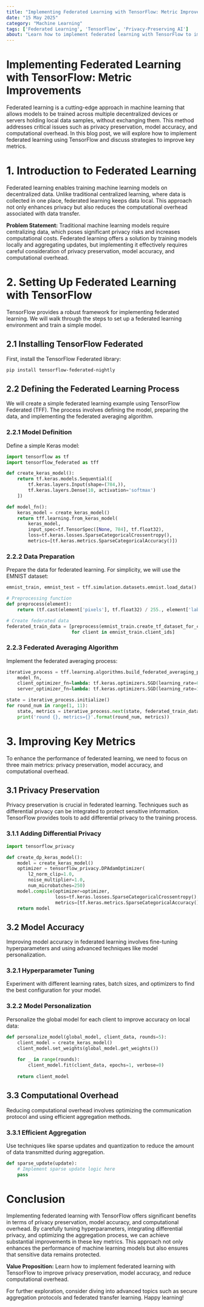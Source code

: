 ```yaml
---
title: "Implementing Federated Learning with TensorFlow: Metric Improvements"
date: "15 May 2025"
category: "Machine Learning"
tags: ['Federated Learning', 'TensorFlow', 'Privacy-Preserving AI']
about: "Learn how to implement federated learning with TensorFlow to improve privacy preservation, model accuracy, and reduce computational overhead."
---
```


# Implementing Federated Learning with TensorFlow: Metric Improvements

Federated learning is a cutting-edge approach in machine learning that allows models to be trained across multiple decentralized devices or servers holding local data samples, without exchanging them. This method addresses critical issues such as privacy preservation, model accuracy, and computational overhead. In this blog post, we will explore how to implement federated learning using TensorFlow and discuss strategies to improve key metrics.

# 1. Introduction to Federated Learning

Federated learning enables training machine learning models on decentralized data. Unlike traditional centralized learning, where data is collected in one place, federated learning keeps data local. This approach not only enhances privacy but also reduces the computational overhead associated with data transfer.

**Problem Statement:** Traditional machine learning models require centralizing data, which poses significant privacy risks and increases computational costs. Federated learning offers a solution by training models locally and aggregating updates, but implementing it effectively requires careful consideration of privacy preservation, model accuracy, and computational overhead.

# 2. Setting Up Federated Learning with TensorFlow

TensorFlow provides a robust framework for implementing federated learning. We will walk through the steps to set up a federated learning environment and train a simple model.

## 2.1 Installing TensorFlow Federated

First, install the TensorFlow Federated library:

```bash
pip install tensorflow-federated-nightly
```

## 2.2 Defining the Federated Learning Process

We will create a simple federated learning example using TensorFlow Federated (TFF). The process involves defining the model, preparing the data, and implementing the federated averaging algorithm.

### 2.2.1 Model Definition

Define a simple Keras model:

```python
import tensorflow as tf
import tensorflow_federated as tff

def create_keras_model():
    return tf.keras.models.Sequential([
        tf.keras.layers.Input(shape=(784,)),
        tf.keras.layers.Dense(10, activation='softmax')
    ])

def model_fn():
    keras_model = create_keras_model()
    return tff.learning.from_keras_model(
        keras_model,
        input_spec=tf.TensorSpec([None, 784], tf.float32),
        loss=tf.keras.losses.SparseCategoricalCrossentropy(),
        metrics=[tf.keras.metrics.SparseCategoricalAccuracy()])
```

### 2.2.2 Data Preparation

Prepare the data for federated learning. For simplicity, we will use the EMNIST dataset:

```python
emnist_train, emnist_test = tff.simulation.datasets.emnist.load_data()

# Preprocessing function
def preprocess(element):
    return (tf.cast(element['pixels'], tf.float32) / 255., element['label'])

# Create federated data
federated_train_data = [preprocess(emnist_train.create_tf_dataset_for_client(client))
                        for client in emnist_train.client_ids]
```

### 2.2.3 Federated Averaging Algorithm

Implement the federated averaging process:

```python
iterative_process = tff.learning.algorithms.build_federated_averaging_process(
    model_fn,
    client_optimizer_fn=lambda: tf.keras.optimizers.SGD(learning_rate=0.02),
    server_optimizer_fn=lambda: tf.keras.optimizers.SGD(learning_rate=1.0))

state = iterative_process.initialize()
for round_num in range(1, 11):
    state, metrics = iterative_process.next(state, federated_train_data)
    print('round {}, metrics={}'.format(round_num, metrics))
```

# 3. Improving Key Metrics

To enhance the performance of federated learning, we need to focus on three main metrics: privacy preservation, model accuracy, and computational overhead.

## 3.1 Privacy Preservation

Privacy preservation is crucial in federated learning. Techniques such as differential privacy can be integrated to protect sensitive information. TensorFlow provides tools to add differential privacy to the training process.

### 3.1.1 Adding Differential Privacy

```python
import tensorflow_privacy

def create_dp_keras_model():
    model = create_keras_model()
    optimizer = tensorflow_privacy.DPAdamOptimizer(
        l2_norm_clip=1.0,
        noise_multiplier=1.0,
        num_microbatches=250)
    model.compile(optimizer=optimizer,
                  loss=tf.keras.losses.SparseCategoricalCrossentropy(),
                  metrics=[tf.keras.metrics.SparseCategoricalAccuracy()])
    return model
```

## 3.2 Model Accuracy

Improving model accuracy in federated learning involves fine-tuning hyperparameters and using advanced techniques like model personalization.

### 3.2.1 Hyperparameter Tuning

Experiment with different learning rates, batch sizes, and optimizers to find the best configuration for your model.

### 3.2.2 Model Personalization

Personalize the global model for each client to improve accuracy on local data:

```python
def personalize_model(global_model, client_data, rounds=5):
    client_model = create_keras_model()
    client_model.set_weights(global_model.get_weights())
    
    for _ in range(rounds):
        client_model.fit(client_data, epochs=1, verbose=0)
    
    return client_model
```

## 3.3 Computational Overhead

Reducing computational overhead involves optimizing the communication protocol and using efficient aggregation methods.

### 3.3.1 Efficient Aggregation

Use techniques like sparse updates and quantization to reduce the amount of data transmitted during aggregation.

```python
def sparse_update(update):
    # Implement sparse update logic here
    pass
```

# Conclusion

Implementing federated learning with TensorFlow offers significant benefits in terms of privacy preservation, model accuracy, and computational overhead. By carefully tuning hyperparameters, integrating differential privacy, and optimizing the aggregation process, we can achieve substantial improvements in these key metrics. This approach not only enhances the performance of machine learning models but also ensures that sensitive data remains protected.

**Value Proposition:** Learn how to implement federated learning with TensorFlow to improve privacy preservation, model accuracy, and reduce computational overhead.

For further exploration, consider diving into advanced topics such as secure aggregation protocols and federated transfer learning. Happy learning!